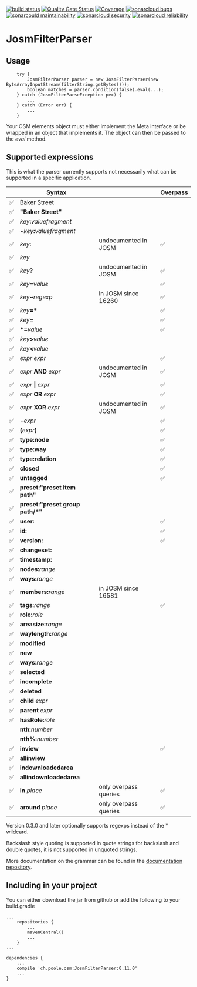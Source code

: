 [![build status](https://github.com/simonpoole/JosmFilterParser/actions/workflows/javalib.yml/badge.svg)](https://github.com/simonpoole/JosmFilterParser/actions) [![Quality Gate Status](https://sonarcloud.io/api/project_badges/measure?project=JosmFilterParser&metric=alert_status)](https://sonarcloud.io/dashboard?id=JosmFilterParser) [![Coverage](https://sonarcloud.io/api/project_badges/measure?project=JosmFilterParser&metric=coverage)](https://sonarcloud.io/dashboard?id=JosmFilterParser) [![sonarcloud bugs](https://sonarcloud.io/api/project_badges/measure?project=JosmFilterParser&metric=bugs)](https://sonarcloud.io/component_measures?id=JosmFilterParser&metric=bugs) [![sonarcould maintainability](https://sonarcloud.io/api/project_badges/measure?project=JosmFilterParser&metric=sqale_rating)](https://sonarcloud.io/component_measures?id=JosmFilterParser&metric=Maintainability) [![sonarcloud security](https://sonarcloud.io/api/project_badges/measure?project=JosmFilterParser&metric=security_rating)](https://sonarcloud.io/component_measures?id=JosmFilterParser&metric=Security) [![sonarcloud reliability](https://sonarcloud.io/api/project_badges/measure?project=JosmFilterParser&metric=reliability_rating)](https://sonarcloud.io/component_measures?id=JosmFilterParser&metric=Reliability)

# JosmFilterParser


## Usage

        try {
            JosmFilterParser parser = new JosmFilterParser(new ByteArrayInputStream(filterString.getBytes()));
            boolean matches = parser.condition(false).eval(...);
        } catch (JosmFilterParseException pex) {
            ...
        } catch (Error err) {
            ...
        }
        
Your OSM elements object must either implement the Meta interface or be wrapped in an object that implements it. The object can then be passed to the _eval_ method.

## Supported expressions

This is what the parser currently supports not necessarily what can be supported in a specific application.

|    |Syntax                          |                       | Overpass |
|--- |------------------------------- |---------------------- |----------|
|✅| Baker Street                        |                      |          |
|✅| __"Baker Street"__                 |                       |         | 
|✅| _key_**:**_valuefragment_          |                       |         |
|✅| **-**_key_**:**_valuefragment_      |                       |         |
|✅| _key_**:**                           | undocumented in JOSM | ✅                    |
|✅| _key_                              |                       |         | 
|✅| _key_**?**                           | undocumented in JOSM | ✅                     |
|✅| _key_**=**_value_                  |                       | ✅                         |
|✅| _key_**~**_regexp_                 | in JOSM since 16260   | ✅                          | 
|✅| *key*__=*__                         |                       | ✅                         | 
|✅| _key_**=**                          |                       | ✅                        |    
|✅| __*=__*value*                       |                       | ✅                        | 
|✅| _key_**>**_value_                  |                       |         |
|✅| _key_**<**_value_                  |                       |         |
|✅|_expr_ _expr_                        |                       | ✅                       |
|✅|_expr_ __AND__ _expr_               | undocumented in JOSM   | ✅                       |
|✅|_expr_ __&#124;__ _expr_             |                       | ✅                      | 
|✅|_expr_ __OR__ _expr_                 |                       | ✅                     | 
|✅|_expr_ __XOR__ _expr_                 | undocumented in JOSM | ✅                      |
|✅|__-__*expr*                           |                        | ✅                     | 
|✅|__(__*expr*__)__                      |                        | ✅                      | 
|✅|__type:node__                        |                        | ✅                    | 
|✅|__type:way__                         |                        | ✅                   | 
|✅|__type:relation__                    |                        | ✅                   | 
|✅|__closed__                           |                        | ✅                  | 
|✅|__untagged__                         |                        | ✅                   |
|✅|__preset:"__preset item path__"__    |                        |        | 
|✅|__preset:"__preset group path/*__"__ |                        |        | 
|✅|__user:__                            |                        | ✅                   |
|✅|__id:__                              |                        | ✅                   | 
|✅|__version:__                         |                        | ✅                  |
|✅|__changeset:__                       |                        |        |
|✅|__timestamp:__                       |                        |        |
|✅|__nodes:__*range*                    |                        |        |
|✅|__ways:__*range*                     |                        |        |
|✅|__members:__*range*                  | in JOSM since 16581    |        |
|✅|__tags:__*range*                     |                        | ✅                   |
|✅|__role:__*role*                      |                        |        |
|✅|__areasize:__*range*                 |                        |        |
|✅|__waylength:__*range*                |                        |        |
|✅|__modified__                         |                        |        |
|✅|__new__                              |                        |        |
|✅|__ways:__*range*                     |                        |        |
|✅|__selected__                         |                        |        |
|✅|__incomplete__                       |                        |        |
|✅|__deleted__                          |                        |        |
|✅|__child__ _expr_                    |                         |        |
|✅|__parent__ _expr_                   |                         |        |
|✅|__hasRole:__*role*                   |                        |        |
||__nth:__*number*                    |                         |        |
||__nth%:__*number*                   |                         |       |
|✅|__inview__                           |                        | ✅                 |
|✅|__allinview__                        |                        |        |
|✅|__indownloadedarea__                 |                        |        |
|✅|__allindownloadedarea__              |                        |        |
|✅|__in__ *place*                       | only overpass queries  | ✅                 |
|✅|__around__ *place*                   | only overpass queries  | ✅                   |

Version 0.3.0 and later optionally supports regexps instead of the * wildcard.

Backslash style quoting is supported in quote strings for backslash and double quotes, it is not supported in unquoted strings.

More documentation on the grammar can be found in the [documentation repository](https://github.com/simonpoole/JosmFilterDoc).

## Including in your project

You can either download the jar from github or add the following to your build.gradle

	...
	    repositories {
	        ...   
	        mavenCentral()
	        ...              
	    }
	...
	
	dependencies {
	    ...
	    compile 'ch.poole.osm:JosmFilterParser:0.11.0'
	    ...
	}
